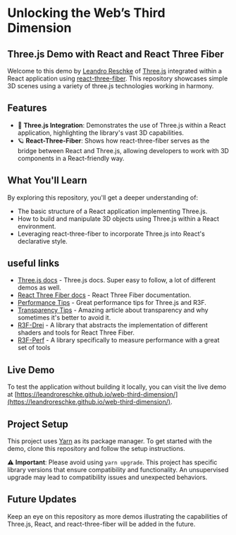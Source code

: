 # Unlocking the Web’s Third Dimension

## Three.js Demo with React and React Three Fiber

Welcome to this demo by [Leandro Reschke](https://github.com/leandroreschke) of [Three.js](https://threejs.org/) integrated within a React application using [react-three-fiber](https://github.com/pmndrs/react-three-fiber). This repository showcases simple 3D scenes using a variety of three.js technologies working in harmony.

## Features

- 🔵 **Three.js Integration**: Demonstrates the use of Three.js within a React application, highlighting the library's vast 3D capabilities.
- 🪐 **React-Three-Fiber**: Shows how react-three-fiber serves as the bridge between React and Three.js, allowing developers to work with 3D components in a React-friendly way.

## What You'll Learn

By exploring this repository, you'll get a deeper understanding of:

- The basic structure of a React application implementing Three.js.
- How to build and manipulate 3D objects using Three.js within a React environment.
- Leveraging react-three-fiber to incorporate Three.js into React's declarative style.

## useful links
- [Three.js docs](https://threejs.org/docs/) - Three.js docs. Super easy to follow, a lot of different demos as well.
- [React Three Fiber docs](https://docs.pmnd.rs/react-three-fiber/getting-started/introduction) - React Three Fiber documentation.
- [Performance Tips](https://docs.pmnd.rs/react-three-fiber/advanced/scaling-performance) - Great performance tips for Three.js and R3F.
- [Transparency Tips](https://shaderfun.com/2020/09/20/why-transparency-is-hard/) - Amazing article about transparency and why sometimes it's better to avoid it.
- [R3F-Drei](https://github.com/pmndrs/drei) - A library that abstracts the implementation of different shaders and tools for React Three Fiber.
- [R3F-Perf](https://github.com/utsuboco/r3f-perf) - A library specifically to measure performance with a great set of tools

## Live Demo

To test the application without building it locally, you can visit the live demo at [https://leandroreschke.github.io/web-third-dimension/](https://leandroreschke.github.io/web-third-dimension/).

## Project Setup

This project uses [Yarn](https://yarnpkg.com/) as its package manager. To get started with the demo, clone this repository and follow the setup instructions.

⚠️ **Important**: Please avoid using `yarn upgrade`. This project has specific library versions that ensure compatibility and functionality. An unsupervised upgrade may lead to compatibility issues and unexpected behaviors.

## Future Updates

Keep an eye on this repository as more demos illustrating the capabilities of Three.js, React, and react-three-fiber will be added in the future.
